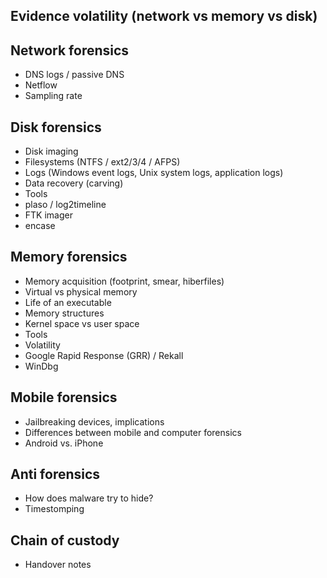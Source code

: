 ## Evidence volatility (network vs memory vs disk)

## Network forensics
- DNS logs / passive DNS
- Netflow
- Sampling rate

## Disk forensics
- Disk imaging
- Filesystems (NTFS / ext2/3/4 / AFPS)
- Logs (Windows event logs, Unix system logs, application logs)
- Data recovery (carving)
- Tools
- plaso / log2timeline
- FTK imager
- encase

## Memory forensics
- Memory acquisition (footprint, smear, hiberfiles)
- Virtual vs physical memory
- Life of an executable
- Memory structures
- Kernel space vs user space
- Tools
- Volatility
- Google Rapid Response (GRR) / Rekall
- WinDbg
  
## Mobile forensics
- Jailbreaking devices, implications
- Differences between mobile and computer forensics
- Android vs. iPhone

## Anti forensics
- How does malware try to hide?
- Timestomping

## Chain of custody
- Handover notes
